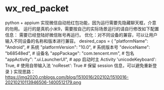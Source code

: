 ﻿# wx_red_packet
python + appium 实现微信自动抢红包功能，因为运行需要先隐藏聊天框，介意的勿用。
运行的是真机小米9，需要按自己的实际场景运行的请自行修改如下配置信息：
需要已经登陆好微信账号再运行。
优化：对不同设备的兼容，可以让用户输入不同设备的名称和版本进行兼容。
desired_caps = {
    "platformName": "Android",  # 系统
    "platformVersion": "10.0",  # 系统版本号
    "deviceName": "b68548ed",  # 设备名
    "appPackage": "com.tencent.mm",  # 包名
    "appActivity": ".ui.LauncherUI",  # app 启动时主 Activity
    'unicodeKeyboard': True,  # 使用自带输入法
    'noReset': True  # 保留 session 信息，可以避免重新登录
}
实现思路：
https://img2020.cnblogs.com/blog/1510016/202102/1510016-20210210113946506-1400512179.png


